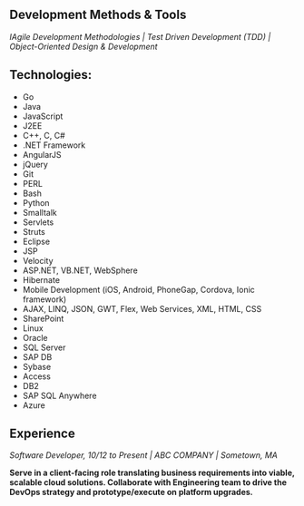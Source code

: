 ## Development Methods & Tools

*IAgile Development Methodologies | Test Driven Development (TDD) | Object-Oriented Design & Development*

## Technologies:

- Go
- Java
- JavaScript
- J2EE
- C++, C, C#
- .NET Framework
- AngularJS
- jQuery
- Git
- PERL
- Bash
- Python
- Smalltalk
- Servlets
- Struts
- Eclipse
- JSP
- Velocity
- ASP.NET, VB.NET, WebSphere
- Hibernate
- Mobile Development (iOS, Android, PhoneGap, Cordova, Ionic framework)
- AJAX, LINQ, JSON, GWT, Flex, Web Services, XML, HTML, CSS
- SharePoint
- Linux
- Oracle
- SQL Server
- SAP DB
- Sybase
- Access
- DB2
- SAP SQL Anywhere
- Azure

## Experience

*Software Developer, 10/12 to Present | ABC COMPANY |  Sometown, MA*

**Serve in a client-facing role translating business requirements into viable, scalable cloud solutions. Collaborate with Engineering team to drive the DevOps strategy and prototype/execute on platform upgrades.**